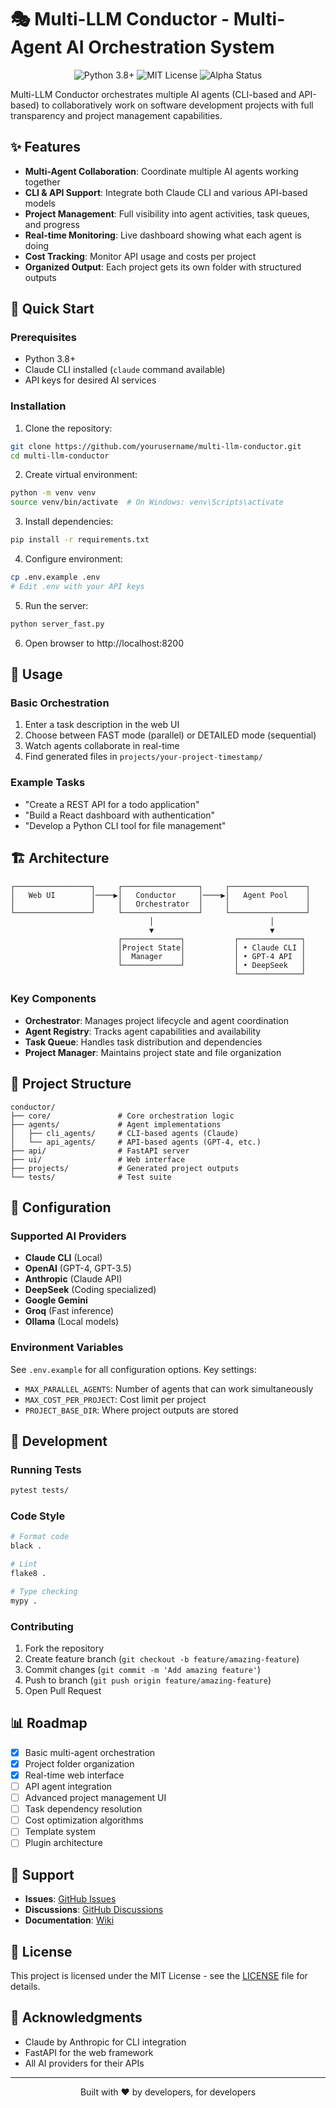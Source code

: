 # 🎭 Multi-LLM Conductor - Multi-Agent AI Orchestration System

<p align="center">
  <img src="https://img.shields.io/badge/python-3.8+-blue.svg" alt="Python 3.8+">
  <img src="https://img.shields.io/badge/license-MIT-green.svg" alt="MIT License">
  <img src="https://img.shields.io/badge/status-alpha-orange.svg" alt="Alpha Status">
</p>

Multi-LLM Conductor orchestrates multiple AI agents (CLI-based and API-based) to collaboratively work on software development projects with full transparency and project management capabilities.

## ✨ Features

- **Multi-Agent Collaboration**: Coordinate multiple AI agents working together
- **CLI & API Support**: Integrate both Claude CLI and various API-based models
- **Project Management**: Full visibility into agent activities, task queues, and progress
- **Real-time Monitoring**: Live dashboard showing what each agent is doing
- **Cost Tracking**: Monitor API usage and costs per project
- **Organized Output**: Each project gets its own folder with structured outputs

## 🚀 Quick Start

### Prerequisites

- Python 3.8+
- Claude CLI installed (`claude` command available)
- API keys for desired AI services

### Installation

1. Clone the repository:
```bash
git clone https://github.com/yourusername/multi-llm-conductor.git
cd multi-llm-conductor
```

2. Create virtual environment:
```bash
python -m venv venv
source venv/bin/activate  # On Windows: venv\Scripts\activate
```

3. Install dependencies:
```bash
pip install -r requirements.txt
```

4. Configure environment:
```bash
cp .env.example .env
# Edit .env with your API keys
```

5. Run the server:
```bash
python server_fast.py
```

6. Open browser to http://localhost:8200

## 🎯 Usage

### Basic Orchestration

1. Enter a task description in the web UI
2. Choose between FAST mode (parallel) or DETAILED mode (sequential)
3. Watch agents collaborate in real-time
4. Find generated files in `projects/your-project-timestamp/`

### Example Tasks

- "Create a REST API for a todo application"
- "Build a React dashboard with authentication"
- "Develop a Python CLI tool for file management"

## 🏗️ Architecture

```
┌─────────────────┐     ┌─────────────────┐     ┌─────────────────┐
│   Web UI        │────▶│   Conductor     │────▶│   Agent Pool    │
│                 │     │   Orchestrator  │     │                 │
└─────────────────┘     └─────────────────┘     └─────────────────┘
                               │                          │
                               ▼                          ▼
                        ┌─────────────┐           ┌──────────────┐
                        │Project State│           │ • Claude CLI │
                        │  Manager    │           │ • GPT-4 API  │
                        └─────────────┘           │ • DeepSeek   │
                                                  └──────────────┘
```

### Key Components

- **Orchestrator**: Manages project lifecycle and agent coordination
- **Agent Registry**: Tracks agent capabilities and availability
- **Task Queue**: Handles task distribution and dependencies
- **Project Manager**: Maintains project state and file organization

## 📁 Project Structure

```
conductor/
├── core/               # Core orchestration logic
├── agents/             # Agent implementations
│   ├── cli_agents/     # CLI-based agents (Claude)
│   └── api_agents/     # API-based agents (GPT-4, etc.)
├── api/                # FastAPI server
├── ui/                 # Web interface
├── projects/           # Generated project outputs
└── tests/              # Test suite
```

## 🔧 Configuration

### Supported AI Providers

- **Claude CLI** (Local)
- **OpenAI** (GPT-4, GPT-3.5)
- **Anthropic** (Claude API)
- **DeepSeek** (Coding specialized)
- **Google Gemini**
- **Groq** (Fast inference)
- **Ollama** (Local models)

### Environment Variables

See `.env.example` for all configuration options. Key settings:

- `MAX_PARALLEL_AGENTS`: Number of agents that can work simultaneously
- `MAX_COST_PER_PROJECT`: Cost limit per project
- `PROJECT_BASE_DIR`: Where project outputs are stored

## 🧪 Development

### Running Tests

```bash
pytest tests/
```

### Code Style

```bash
# Format code
black .

# Lint
flake8 .

# Type checking
mypy .
```

### Contributing

1. Fork the repository
2. Create feature branch (`git checkout -b feature/amazing-feature`)
3. Commit changes (`git commit -m 'Add amazing feature'`)
4. Push to branch (`git push origin feature/amazing-feature`)
5. Open Pull Request

## 📊 Roadmap

- [x] Basic multi-agent orchestration
- [x] Project folder organization
- [x] Real-time web interface
- [ ] API agent integration
- [ ] Advanced project management UI
- [ ] Task dependency resolution
- [ ] Cost optimization algorithms
- [ ] Template system
- [ ] Plugin architecture

## 🤝 Support

- **Issues**: [GitHub Issues](https://github.com/yourusername/multi-llm-conductor/issues)
- **Discussions**: [GitHub Discussions](https://github.com/yourusername/multi-llm-conductor/discussions)
- **Documentation**: [Wiki](https://github.com/yourusername/multi-llm-conductor/wiki)

## 📄 License

This project is licensed under the MIT License - see the [LICENSE](LICENSE) file for details.

## 🙏 Acknowledgments

- Claude by Anthropic for CLI integration
- FastAPI for the web framework
- All AI providers for their APIs

---

<p align="center">
  Built with ❤️ by developers, for developers
</p>
